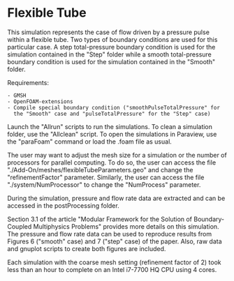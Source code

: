 # Flexible Tube

This simulation represents the case of flow driven by a pressure pulse within a
flexible tube.  Two types of boundary conditions are used for this particular
case. A step total-pressure boundary condition is used for the simulation
contained in the "Step" folder while a smooth total-pressure boundary
condition is used for the simulation contained in the "Smooth" folder.

Requirements:

    - GMSH
    - OpenFOAM-extensions
    - Compile special boundary condition ("smoothPulseTotalPressure" for
      the "Smooth" case and "pulseTotalPressure" for the "Step" case)

Launch the "Allrun" scripts to run the simulations.  To clean a simulation
folder, use the "Allclean" script.  To open the simulations in Paraview, use
the "paraFoam" command or load the .foam file as usual.

The user may want to adjust the mesh size for a simulation or the number of
processors for parallel computing.  To do so, the user can access the file
"./Add-On/meshes/flexibleTubeParameters.geo" and change the "refinementFactor"
parameter.  Similarly, the user can access the file "./system/NumProcessor" to
change the "NumProcess" parameter.

During the simulation, pressure and flow rate data are extracted and can be
accessed in the postProcessing folder.

Section 3.1 of the article "Modular Framework for the Solution of
Boundary-Coupled Multiphysics Problems" provides more details on this
simulation. The pressure and flow rate data can be used to reproduce results
from Figures 6 ("smooth" case) and 7 ("step" case) of the paper. Also, raw data
and gnuplot scripts to create both figures are included. 

Each simulation with the coarse mesh setting (refinement factor of 2) took less
than an hour to complete on an Intel i7-7700 HQ CPU using 4 cores.
